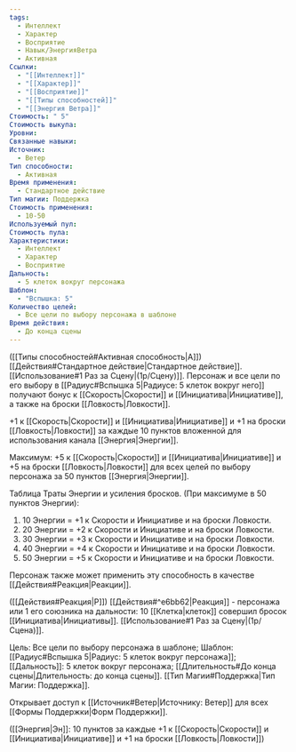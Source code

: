 ```yaml
---
tags:
  - Интеллект
  - Характер
  - Восприятие
  - Навык/ЭнергияВетра
  - Активная
Ссылки:
  - "[[Интеллект]]"
  - "[[Характер]]"
  - "[[Восприятие]]"
  - "[[Типы способностей]]"
  - "[[Энергия Ветра]]"
Стоимость: " 5"
Стоимость выкупа: 
Уровни: 
Связанные навыки: 
Источник:
  - Ветер
Тип способности:
  - Активная
Время применения:
  - Стандартное действие
Тип магии: Поддержка
Стоимость применения:
  - 10-50
Используемый пул: 
Стоимость пула: 
Характеристики:
  - Интеллект
  - Характер
  - Восприятие
Дальность:
  - 5 клеток вокруг персонажа
Шаблон:
  - "Вспышка: 5"
Количество целей:
  - Все цели по выбору персонажа в шаблоне
Время действия:
  - До конца сцены
---
```

([[Типы способностей#Активная способность|А]]) [[Действия#Стандартное действие|Стандартное действие]]. [[Использование#1 Раз за Сцену|(1р/Сцену)]]. Персонаж и все цели по его выбору в [[Радиус#Вспышка 5|Радиусе: 5 клеток вокруг него]] получают бонус к [[Скорость|Cкорости]] и [[Инициатива|Инициативе]], а также на броски [[Ловкость|Ловкости]].

+1 к [[Скорость|Cкорости]] и [[Инициатива|Инициативе]] и +1 на броски [[Ловкость|Ловкости]] за каждые 10 пунктов вложенной для использования канала [[Энергия|Энергии]]. 
 
Максимум: +5 к [[Скорость|Cкорости]] и [[Инициатива|Инициативе]] и +5 на броски [[Ловкость|Ловкости]] для всех целей по выбору персонажа за 50 пунктов [[Энергия|Энергии]].

Таблица Траты Энергии и усиления бросков.
(При максимуме в 50 пунктов Энергии):

1. 10 Энергии = +1 к Скорости и Инициативе и на броски Ловкости.
2. 20 Энергии = +2 к Скорости и Инициативе и на броски Ловкости.
3. 30 Энергии = +3 к Скорости и Инициативе и на броски Ловкости.
4. 40 Энергии = +4 к Скорости и Инициативе и на броски Ловкости.
5. 50 Энергии = +5 к Скорости и Инициативе и на броски Ловкости.

Персонаж также может применить эту способность в качестве [[Действия#Реакция|Реакции]].

([[Действия#Реакция|Р]]) [[Действия#^e6bb62|Реакция]] - персонажа или 1 его союзника на дальности: 10 [[Клетка|клеток]] совершил бросок [[Инициатива|Инициативы]]. [[Использование#1 Раз за Сцену|(1р/Сцена)]]. 

Цель: Все цели по выбору персонажа в шаблоне; Шаблон: [[Радиус#Вспышка 5|Радиус: 5 клеток вокруг персонажа]]; [[Дальность]]: 5 клеток вокруг персонажа; [[Длительность#До конца сцены|Длительность: до конца сцены]]. [[Тип Магии#Поддержка|Тип Магии: Поддержка]].

Открывает доступ к [[Источник#Ветер|Источнику: Ветер]] для всех [[Формы Поддержки|Форм Поддержки]]. 

([[Энергия|Эн]]: 10 пунктов за каждые +1 к [[Скорость|Cкорости]] и [[Инициатива|Инициативе]] и +1 на броски [[Ловкость|Ловкости]])